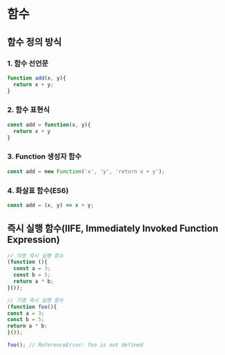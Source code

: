 # 함수

## 함수 정의 방식

### 1. 함수 선언문
```js 
function add(x, y){
  return x + y;
}
```

### 2. 함수 표현식
```js 
const add = function(x, y){
  return x + y
}
```

### 3. Function 생성자 함수
```js 
const add = new Function('x', 'y', 'return x + y');
```

### 4. 화살표 함수(ES6)
```js 
const add = (x, y) => x + y;
```


## 즉시 실행 함수(IIFE, Immediately Invoked Function Expression)
```ts
// 익명 즉시 실행 함수
(function (){
  const a = 3;
  const b = 5;
  return a * b;
}());

// 기명 즉시 실행 함수
(function foo(){
const a = 3;
const b = 5;
return a * b;
}());

foo(); // ReferenceError: foo is not defined
```